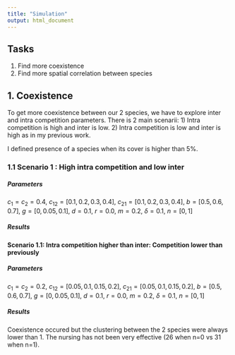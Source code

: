 ```yaml
---
title: "Simulation"
output: html_document
---
```


## Tasks

1. Find more coexistence
2. Find more spatial correlation between species

## 1. Coexistence

To get more coexistence between our 2 species, we have to explore  inter and intra competition parameters. There is 2 main scenarii: 1) Intra competition is high and inter is low. 2) Intra competition is low and inter is high as in my previous work.

I defined presence of a species when its cover is higher than 5%.

### 1.1 Scenario 1 : High intra competition and low inter

##### Parameters

$c_1 = c_2 = 0.4$, $c_{12} = [0.1,0.2,0.3,0.4]$, $c_{21} = [0.1,0.2,0.3,0.4]$, $b=[0.5,0.6,0.7]$, $g=[0,0.05,0.1]$, $d=0.1$, $r=0.0$, $m=0.2$, $\delta = 0.1$, $n =[0,1]$

##### Results

#### Scenario 1.1: Intra competition higher than inter: Competition lower than previously

##### Parameters

$c_1 = c_2 = 0.2$, $c_{12} = [0.05,0.1,0.15,0.2]$, $c_{21} = [0.05,0.1,0.15,0.2]$, $b=[0.5,0.6,0.7]$, $g=[0,0.05,0.1]$, $d=0.1$, $r=0.0$, $m=0.2$, $\delta = 0.1$, $n =[0,1]$

##### Results

Coexistence occured but the clustering between the 2 species were always lower than 1. The nursing has not been very effective (26 when n=0 vs 31 when n=1).